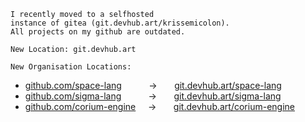 ```
I recently moved to a selfhosted
instance of gitea (git.devhub.art/krissemicolon).
All projects on my github are outdated.

New Location: git.devhub.art

New Organisation Locations:
```
- [github.com/space-lang](github.com/space-lang) &nbsp; &nbsp; &nbsp; &nbsp; &nbsp; -> &nbsp; &nbsp; &nbsp; [git.devhub.art/space-lang](git.devhub.art/space-lang)
- [github.com/sigma-lang](github.com/sigma-lang) &nbsp; &nbsp; &nbsp; &nbsp; &nbsp; -> &nbsp; &nbsp; &nbsp; [git.devhub.art/sigma-lang](git.devhub.art/sigma-lang)
- [github.com/corium-engine](github.com/corium-engine) &nbsp; &nbsp; -> &nbsp; &nbsp; &nbsp; [git.devhub.art/corium-engine](git.devhub.art/corium-engine)
